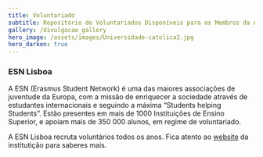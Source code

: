 ```yaml
---
title: Voluntariado
subtitle: Repositório de Voluntariados Disponíveis para os Membros da AAIEP.
gallery: /divulgacao_gallery
hero_image: /assets/images/Universidade-catolica2.jpg
hero_darken: true
---
```


### ESN Lisboa 

A ESN (Erasmus Student Network) é uma das maiores associações de juventude da Europa, com a missão de enriquecer a sociedade através de estudantes internacionais e seguindo a máxima “Students helping Students”. Estão presentes em mais de 1000 Instituições de Ensino Superior, e apoiam mais de 350 000 alunos, em regime de voluntariado. 

A ESN Lisboa recruta voluntários todos os anos. Fica atento ao [website](https://www.esnlisboa.org/) da institutição para saberes mais. 